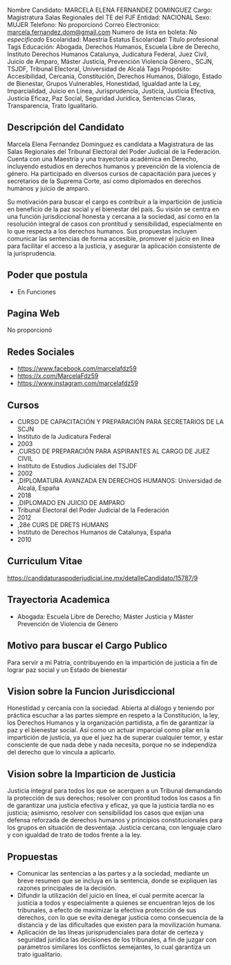 Nombre Candidato: MARCELA ELENA FERNANDEZ DOMINGUEZ
Cargo: Magistratura Salas Regionales del TE del PJF
Entidad: NACIONAL
Sexo: MUJER
Telefono: No proporcionó
Correo Electronico: marcela.fernandez.dom@gmail.com
Numero de lista en boleta: *No especificado*
Escolaridad: Maestría
Estatus Escolaridad: Título profesional
Tags Educación: Abogada, Derechos Humanos, Escuela Libre de Derecho, Instituto Derechos Humanos Catalunya, Judicatura Federal, Juez Civil, Juicio de Amparo, Máster Justicia, Prevención Violencia Género., SCJN, TSJDF, Tribunal Electoral, Universidad de Alcalá
Tags Propósito: Accesibilidad, Cercanía, Constitución, Derechos Humanos, Diálogo, Estado de Bienestar, Grupos Vulnerables, Honestidad, Igualdad ante la Ley, Imparcialidad, Juicio en Línea, Jurisprudencia, Justicia, Justicia Efectiva, Justicia Eficaz, Paz Social, Seguridad Jurídica, Sentencias Claras, Transparencia, Trato Igualitario.


## Descripción del Candidato 

Marcela Elena Fernandez Dominguez es candidata a Magistratura de las Salas Regionales del Tribunal Electoral del Poder Judicial de la Federación. Cuenta con una Maestría y una trayectoria académica en Derecho, incluyendo estudios en derechos humanos y prevención de la violencia de género. Ha participado en diversos cursos de capacitación para jueces y secretarios de la Suprema Corte, así como diplomados en derechos humanos y juicio de amparo.

Su motivación para buscar el cargo es contribuir a la impartición de justicia en beneficio de la paz social y el bienestar del país. Su visión se centra en una función jurisdiccional honesta y cercana a la sociedad, así como en la resolución integral de casos con prontitud y sensibilidad, especialmente en lo que respecta a los derechos humanos. Sus propuestas incluyen comunicar las sentencias de forma accesible, promover el juicio en línea para facilitar el acceso a la justicia, y asegurar la aplicación consistente de la jurisprudencia.


## Poder que postula

- En Funciones


## Pagina Web

No proporcionó


## Redes Sociales

- https://www.facebook.com/marcelafdz59
- https://x.com/MarcelaFdz59
- https://www.instagram.com/marcelafdz59


## Cursos

- CURSO DE CAPACITACIÓN Y PREPARACIÓN PARA SECRETARIOS DE LA SCJN
- Instituto de la Judicatura Federal
- 2003
- ,CURSO DE PREPARACIÓN PARA ASPIRANTES AL CARGO DE JUEZ CIVIL
- Instituto de Estudios Judiciales del TSJDF
- 2002
- ,DIPLOMATURA AVANZADA EN DERECHOS HUMANOS: Universidad de Alcalá, España
- 2018
- ,DIPLOMADO EN JUICIO DE AMPARO
- Tribunal Electoral del Poder Judicial de la Federación
- 2012
- ,28é CURS DE DRETS HUMANS
- Instituto de Derechos Humanos de Catalunya, España
- 2010


## Curriculum Vitae

https://candidaturaspoderjudicial.ine.mx/detalleCandidato/15787/9


## Trayectoria Academica

- Abogada: Escuela Libre de Derecho; Máster Justicia  y Máster Prevención de Violencia de Género


## Motivo para buscar el Cargo Publico

Para servir a mi Patria, contribuyendo en la impartición de justicia a fin de lograr paz social y un Estado de bienestar


## Vision sobre la Funcion Jurisdiccional

Honestidad y cercanía con la sociedad. Abierta al diálogo y teniendo por práctica escuchar a las partes siempre en respeto a la Constitución, la ley, los Derechos Humanos y la organización partidista, a fin de garantizar la paz y el bienestar social. Así como un actuar imparcial como pilar en la impartición de justicia, ya que el juez ha de superar cualquier temor, y estar consciente de que nada debe y nada necesita, porque no se independiza del derecho que lo vincula a aplicarlo.


## Vision sobre la Imparticion de Justicia

Justicia integral para todos los que se acerquen a un Tribunal demandando la protección de sus derechos; resolver con prontitud todos los casos a fin de garantizar una justicia efectiva y eficaz, ya que la justicia tardía no es justicia; asimismo, resolver con sensibilidad los casos que exijan una defensa reforzada de derechos humanos y principios constitucionales para los grupos en situación de desventaja. Justicia cercana, con lenguaje claro y con igualdad de trato de todos frente a la ley.


## Propuestas

- Comunicar las sentencias a las partes y a la sociedad, mediante un breve resumen que se incluya en la sentencia, donde se expliquen las razones principales de la decisión.
- Difundir la utilización del juicio en línea, el cual permite acercar la justicia a todos y especialmente a quienes se encuentran lejos de los tribunales, a efecto de maximizar la efectiva protección de sus derechos, con lo que se evita denegar justicia como consecuencia de la distancia y de las dificultades que existen para la movilización humana.
- Aplicación de las líneas jurisprudenciales para dotar de certeza y seguridad jurídica las decisiones de los tribunales, a fin de juzgar con parámetros similares los conflictos semejantes, lo cual garantiza un trato igualitario.

